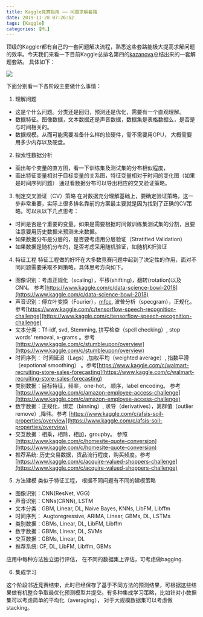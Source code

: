 ```yaml
---
title: Kaggle竞赛指南 —— 问题求解套路
date: 2019-11-28 07:26:52
tags: [Kaggle]
categories: [ML]
---
```


顶级的Kaggler都有自己的一套问题解决流程，熟悉这些套路能极大提高求解问题的效率。今天我们来看一下目前Kaggle总排名第四的[kazanova](https://www.kaggle.com/kazanova)总结出来的一套解题套路。
具体如下：

![](https://user-images.githubusercontent.com/1400357/91630580-595aa600-e9ca-11ea-9dbb-aeacfebf956c.png)

下面分别看一下各阶段主要做什么事情：

1. 理解问题

*  这是个什么问题。分类还是回归，预测还是优化，需要有一个直观理解。
*  数据特征。图像数据，文本数据还是声音数据，数据集是表格数据么，是否是与时间相关的。
*  数据规模。从而可能需要准备什么样的软硬件，需不需要用GPU， 大概需要用多少内存以及硬盘。

2. 探索性数据分析

* 画出每个变量的直方图，看一下训练集及测试集的分布相似程度， 
* 画出特征变量相对于目标变量的关系图，特征变量相对于时间的变化图（如果是时间序列问题）
通过看数据分布可以导出相应的交叉验证策略。

3. 制定交叉验证（CV）策略
在对数据充分理解基础上，要确定验证策略，这一步非常重要，实际上很多排名靠前的方案最主要就是因为找到了正确的CV策略。可以从以下几点思考：
* 时间是否是个重要的变量。如果是需要根据时间做训练集测试集的分割，且要注意要用历史数据来预测未来数据。
* 如果数据分布是分层的，是否要考虑用分层验证（Stratified Validation）
* 如果数据是随机分布的，是否考虑采用随机验证，如随机K折验证

4. 特征工程
特征工程做的好坏在大多数竞赛问题中起到了决定性的作用，面对不同问题需要采取不同策略，具体思考方向如下。
* 图像识别：考虑正规化（scaling），平移(shifting)，翻转(rotation)以及CNN。 参考[https://www.kaggle.com/c/data-science-bowl-2018](https://www.kaggle.com/c/data-science-bowl-2018)
* 声音识别：傅立叶变换（Fourier），[mfcc](https://en.wikipedia.org/wiki/Mel-frequency_cepstrum), 波普分析（specgram），正规化。 参考[https://www.kaggle.com/c/tensorflow-speech-recognition-challenge](https://www.kaggle.com/c/tensorflow-speech-recognition-challenge)
* 文本分类：Tf-idf, svd, Stemming, 拼写检查（spell checking）, stop words' removal, x-grams 。参考[https://www.kaggle.com/c/stumbleupon/overview](https://www.kaggle.com/c/stumbleupon/overview)
* 时间序列： 时间延迟（Lags）,加权平均（weighted average）, 指数平滑（expotional smoothing） 。参考[https://www.kaggle.com/c/walmart-recruiting-store-sales-forecasting](https://www.kaggle.com/c/walmart-recruiting-store-sales-forecasting)
* 类别数据：目标特征，频率，one-hot， 顺序，label encoding。 参考[https://www.kaggle.com/c/amazon-employee-access-challenge](https://www.kaggle.com/c/amazon-employee-access-challenge)
* 数字数据：正规化，绑定（binning）, 求导（derivatives），离群值（outlier remove）,降纬。参考
[https://www.kaggle.com/c/afsis-soil-properties/overview](https://www.kaggle.com/c/afsis-soil-properties/overview)
* 交互数据：相乘，相除，相加，groupby。 参照[https://www.kaggle.com/c/homesite-quote-conversion](https://www.kaggle.com/c/homesite-quote-conversion)
* 推荐系统: 历史交易数据，货品流行程度，购买频度。参考[https://www.kaggle.com/c/acquire-valued-shoppers-challenge](https://www.kaggle.com/c/acquire-valued-shoppers-challenge)

5. 方法建模
类似于特征工程， 根据不同问题有不同的建模策略

* 图像识别：CNN(ResNet, VGG)
* 声音识别：CNNs(CRNN), LSTM
* 文本分类：GBM, Linear, DL, Naive Bayes, KNNs, LibFM, Libffm
* 时间序列： Augtoregressive, ARIMA, Linear, GBMs, DL, LSTMs
* 类别数据：GBMs, Linear, DL, LibFM, Libffm
* 数字数据：GBMs, Linear, DL, SVMs
* 交互数据：GBMs, Linear, DL
* 推荐系统: CF, DL, LibFM, Libffm, GBMs

应用中每种方法独立运行评估， 在不同的数据集上评估，可考虑做bagging.


6. 集成学习

这个阶段邻近竞赛结束，此时已经保存了基于不同方法的预测结果，可根据这些结果做有机整合争取最优化预测模型并提交。有多种集成学习策略，比如针对小数据集可以考虑简单的平均化（averaging）， 对于大规模数据集可以考虑做stacking。
